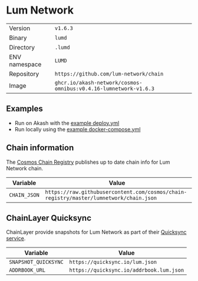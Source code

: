 # Lum Network

| | |
|---|---|
|Version|`v1.6.3`|
|Binary|`lumd`|
|Directory|`.lumd`|
|ENV namespace|`LUMD`|
|Repository|`https://github.com/lum-network/chain`|
|Image|`ghcr.io/akash-network/cosmos-omnibus:v0.4.16-lumnetwork-v1.6.3`|

## Examples

- Run on Akash with the [example deploy.yml](./deploy.yml)
- Run locally using the [example docker-compose.yml](./docker-compose.yml)

## Chain information

The [Cosmos Chain Registry](https://github.com/cosmos/chain-registry) publishes up to date chain info for Lum Network chain.

|Variable|Value|
|---|---|
|`CHAIN_JSON`|`https://raw.githubusercontent.com/cosmos/chain-registry/master/lumnetwork/chain.json`|

## ChainLayer Quicksync

ChainLayer provide snapshots for Lum Network as part of their [Quicksync service](https://quicksync.io/networks/lum.html).

|Variable|Value|
|---|---|
|`SNAPSHOT_QUICKSYNC`|`https://quicksync.io/lum.json`|
|`ADDRBOOK_URL`|`https://quicksync.io/addrbook.lum.json`|
